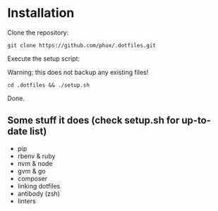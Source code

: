 # Installation

Clone the repository:

    git clone https://github.com/phux/.dotfiles.git

Execute the setup script:

Warning: this does not backup any existing files!

    cd .dotfiles && ./setup.sh

Done.

## Some stuff it does (check setup.sh for up-to-date list)

* pip
* rbenv & ruby
* nvm & node
* gvm & go
* composer
* linking dotfiles
* antibody (zsh)
* linters
